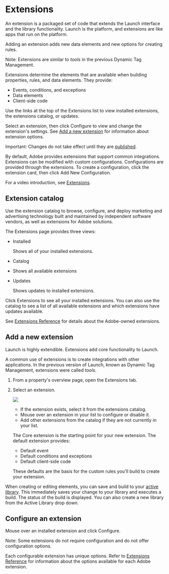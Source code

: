 # Extensions

An extension is a packaged set of code that extends the Launch interface and the library functionality. Launch is the platform, and extensions are like apps that run on the platform.

Adding an extension adds new data elements and new options for creating rules.

Note: Extensions are similar to _tools_ in the previous Dynamic Tag Management.

Extensions determine the elements that are available when building properties, rules, and data elements. They provide:

* Events, conditions, and exceptions
* Data elements
* Client-side code

Use the links at the top of the Extensions list to view installed extensions, the extensions catalog, or updates.

Select an extension, then click Configure to view and change the extension's settings. See [Add a new extension](./#add-a-new-extension) for information about extension options.

Important: Changes do not take effect until they are [published](../../publishing/).

By default, Adobe provides extensions that support common integrations. Extensions can be modified with custom configurations. Configurations are provided through the extensions. To create a configuration, click the extension card, then click Add New Configuration.

For a video introduction, see [Extensions](../../../getting-started/videos.md).

## Extension catalog

Use the extension catalog to browse, configure, and deploy marketing and advertising technology built and maintained by independent software vendors, as well as extensions for Adobe solutions.

The Extensions page provides three views:

* Installed

  Shows all of your installed extensions.

* Catalog
* Shows all available extensions
* Updates

  Shows updates to installed extensions.

Click Extensions to see all your installed extensions. You can also use the catalog to see a list of all available extensions and which extensions have updates available.

See [Extensions Reference](./) for details about the Adobe-owned extensions.

## Add a new extension

Launch is highly extendible. Extensions add core functionality to Launch.

A common use of extensions is to create integrations with other applications. In the previous version of Launch, known as Dynamic Tag Management, extensions were called _tools_.

1. From a property's overview page, open the Extensions tab.
2. Select an extension.

   ![](..//help/assets/extensions.png)

   * If the extension exists, select it from the extensions catalog.
   * Mouse over an extension in your list to configure or disable it.
   * Add other extensions from the catalog if they are not currently in your list.

   The Core extension is the starting point for your new extension. The default extension provides:

   * Default event
   * Default conditions and exceptions
   * Default client-side code

   These defaults are the basis for the custom rules you'll build to create your extension.

When creating or editing elements, you can save and build to your [active library](../../publishing/libraries.md#active-library). This immediately saves your change to your library and executes a build. The status of the build is displayed. You can also create a new library from the Active Library drop down.

## Configure an extension

Mouse over an installed extension and click Configure.

Note: Some extensions do not require configuration and do not offer configuration options.

Each configurable extension has unique options. Refer to [Extensions Reference](../../../extension-reference/web/) for information about the options available for each Adobe extension.

